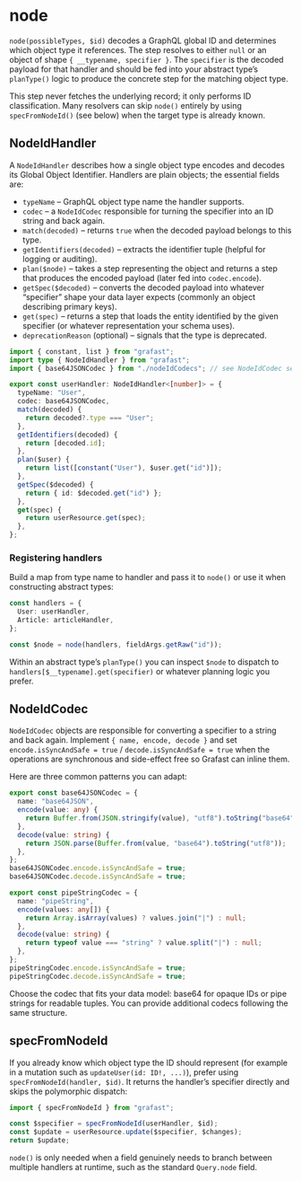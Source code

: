 # node

`node(possibleTypes, $id)` decodes a GraphQL global ID and determines which
object type it references. The step resolves to either `null` or an object of
shape `{ __typename, specifier }`. The `specifier` is the decoded payload for
that handler and should be fed into your abstract type’s `planType()` logic to
produce the concrete step for the matching object type.

This step never fetches the underlying record; it only performs ID
classification. Many resolvers can skip `node()` entirely by using
`specFromNodeId()` (see below) when the target type is already known.

## NodeIdHandler

A `NodeIdHandler` describes how a single object type encodes and decodes its
Global Object Identifier. Handlers are plain objects; the essential fields are:

- `typeName` – GraphQL object type name the handler supports.
- `codec` – a `NodeIdCodec` responsible for turning the specifier into an ID
  string and back again.
- `match(decoded)` – returns `true` when the decoded payload belongs to this
  type.
- `getIdentifiers(decoded)` – extracts the identifier tuple (helpful for
  logging or auditing).
- `plan($node)` – takes a step representing the object and returns a step that
  produces the encoded payload (later fed into `codec.encode`).
- `getSpec($decoded)` – converts the decoded payload into whatever “specifier”
  shape your data layer expects (commonly an object describing primary keys).
- `get(spec)` – returns a step that loads the entity identified by the given
  specifier (or whatever representation your schema uses).
- `deprecationReason` (optional) – signals that the type is deprecated.

```ts
import { constant, list } from "grafast";
import type { NodeIdHandler } from "grafast";
import { base64JSONCodec } from "./nodeIdCodecs"; // see NodeIdCodec section

export const userHandler: NodeIdHandler<[number]> = {
  typeName: "User",
  codec: base64JSONCodec,
  match(decoded) {
    return decoded?.type === "User";
  },
  getIdentifiers(decoded) {
    return [decoded.id];
  },
  plan($user) {
    return list([constant("User"), $user.get("id")]);
  },
  getSpec($decoded) {
    return { id: $decoded.get("id") };
  },
  get(spec) {
    return userResource.get(spec);
  },
};
```

### Registering handlers

Build a map from type name to handler and pass it to `node()` or use it when
constructing abstract types:

```ts
const handlers = {
  User: userHandler,
  Article: articleHandler,
};

const $node = node(handlers, fieldArgs.getRaw("id"));
```

Within an abstract type’s `planType()` you can inspect `$node` to dispatch to
`handlers[$__typename].get(specifier)` or whatever planning logic you prefer.

## NodeIdCodec

`NodeIdCodec` objects are responsible for converting a specifier to a string and
back again. Implement `{ name, encode, decode }` and set
`encode.isSyncAndSafe = true` / `decode.isSyncAndSafe = true` when the
operations are synchronous and side-effect free so Grafast can inline them.

Here are three common patterns you can adapt:

```ts
export const base64JSONCodec = {
  name: "base64JSON",
  encode(value: any) {
    return Buffer.from(JSON.stringify(value), "utf8").toString("base64");
  },
  decode(value: string) {
    return JSON.parse(Buffer.from(value, "base64").toString("utf8"));
  },
};
base64JSONCodec.encode.isSyncAndSafe = true;
base64JSONCodec.decode.isSyncAndSafe = true;

export const pipeStringCodec = {
  name: "pipeString",
  encode(values: any[]) {
    return Array.isArray(values) ? values.join("|") : null;
  },
  decode(value: string) {
    return typeof value === "string" ? value.split("|") : null;
  },
};
pipeStringCodec.encode.isSyncAndSafe = true;
pipeStringCodec.decode.isSyncAndSafe = true;

```

Choose the codec that fits your data model: base64 for opaque IDs or pipe
strings for readable tuples. You can provide additional codecs following the
same structure.

## specFromNodeId

If you already know which object type the ID should represent (for example in a
mutation such as `updateUser(id: ID!, ...)`), prefer using
`specFromNodeId(handler, $id)`. It returns the handler’s specifier directly and
skips the polymorphic dispatch:

```ts
import { specFromNodeId } from "grafast";

const $specifier = specFromNodeId(userHandler, $id);
const $update = userResource.update($specifier, $changes);
return $update;
```

`node()` is only needed when a field genuinely needs to branch between multiple
handlers at runtime, such as the standard `Query.node` field.
